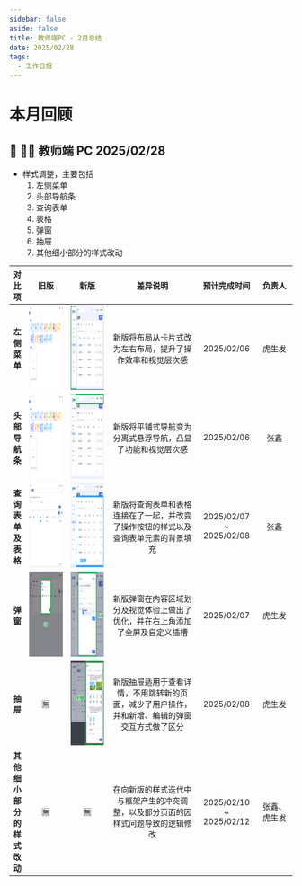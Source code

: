 ```yaml
---
sidebar: false
aside: false
title: 教师端PC - 2月总结
date: 2025/02/28
tags:
  - 工作日报
---
```


# 本月回顾

## 🌙 👨‍🏫 教师端 PC 2025/02/28

- 样式调整，主要包括
  1. 左侧菜单
  2. 头部导航条
  3. 查询表单
  4. 表格
  5. 弹窗
  6. 抽屉
  7. 其他细小部分的样式改动

| 对比项                     | 旧版                                              | 新版                                             | 差异说明                                                                                       | 预计完成时间            | 负责人       |
| -------------------------- | ------------------------------------------------- | ------------------------------------------------ | ---------------------------------------------------------------------------------------------- | ----------------------- | ------------ |
| **左侧菜单**               | ![旧版界面](../images/nav-old.png)                | ![新版界面](../images/menu-v1.png)               | 新版将布局从卡片式改为左右布局，提升了操作效率和视觉层次感                                     | 2025/02/06              | 虎生发       |
| **头部导航条**             | ![旧版界面](../images/nav-old.png)                | ![新版界面](../images/nav-v1.png)                | 新版将平铺式导航变为分离式悬浮导航，凸显了功能和视觉层次感                                     | 2025/02/06              | 张鑫         |
| **查询表单及表格**         | ![旧版界面](../images/searchFormAndTable-old.png) | ![新版界面](../images/searchFormAndTable-v1.png) | 新版将查询表单和表格连接在了一起，并改变了操作按钮的样式以及查询表单元素的背景填充             | 2025/02/07 ~ 2025/02/08 | 张鑫         |
| **弹窗**                   | ![旧版界面](../images/modal-old.png)              | ![新版界面](../images/modal-v1.png)              | 新版弹窗在内容区域划分及视觉体验上做出了优化，并在右上角添加了全屏及自定义插槽                 | 2025/02/07              | 虎生发       |
| **抽屉**                   | 🈚️                                               | ![新版界面](../images/drawer-v1.png)             | 新版抽屉适用于查看详情，不用跳转新的页面，减少了用户操作，并和新增、编辑的弹窗交互方式做了区分 | 2025/02/08              | 虎生发       |
| **其他细小部分的样式改动** | 🈚️                                               | 🈚️                                              | 在向新版的样式迭代中与框架产生的冲突调整，以及部分页面的因样式问题导致的逻辑修改               | 2025/02/10 ~ 2025/02/12 | 张鑫、虎生发 |

<style scoped lang="scss">
table, thead, tr, th, td {
  text-align: center !important;
}

tbody tr td:nth-of-type(2),
tbody tr td:nth-of-type(3) {
  width: 200px;
}

tbody tr td:nth-of-type(4) {
  width: 500px;
}

tbody tr td:nth-of-type(5) {
  width: 120px;
}

tbody tr td:nth-of-type(6) {
  width: 120px;
}

img {
  width: 200px;
  height: 150px;
}
</style>
